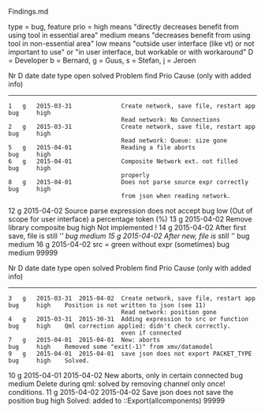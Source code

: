 Findings.md

type = bug, feature
prio =  high    means "directly decreases benefit from using tool in essential area"
        medium  means "decreases benefit from using tool in non-essential area"
        low     means "outside user interface (like vt) or not important to use"
                   or "in user interface, but workable or with workaround"
D    =  Developer
        b = Bernard, g = Guus, s = Stefan, j = Jeroen

   Nr   D   date        date                                                type
            open        solved      Problem                                 find    Prio   Cause (only with added info)
-----   -   -----       ----------  --------------------------------------- ----    -----  ------------------------------------------
    1   g   2015-03-31              Create network, save file, restart app  bug     high
                                    Read network: No Connections
    2   g   2015-03-31              Create network, save file, restart app  bug     high
                                    Read network: Queue: size gone
    5   g   2015-04-01              Reading a file aborts                   bug     high
    6   g   2015-04-01              Composite Network ext. not filled       bug     high
                                    properly
    8   g   2015-04-01              Does not parse source expr correctly    bug     high
                                    from json when reading network.
   12   g   2015-04-02              Source parse expression does not accept bug     low     (Out of scope for user interface)
                                    a percentage token (%)
   13   g   2015-04-02              Remove library composite                bug     high    Not implemented !
   14   g   2015-04-02              After first save, file is still '*'     bug     medium
   15   g   2015-04-02              After new, file is still '*'            bug     medium
   16   g   2015-04-02              src = green without expr (sometimes)    bug     medium
99999



   Nr   D   date        date                                                type
            open        solved      Problem                                 find    Prio   Cause (only with added info)
-----   -   -----       ----------  --------------------------------------- ----    -----  ------------------------------------------
    3   g   2015-03-31  2015-04-02  Create network, save file, restart app  bug     high    Position is not written to json (see 11)
                                    Read network: position gone
    4   g   2015-03-31  2015-30-31  Adding expression to src or function    bug     high    Qml correction applied: didn't check correctly.
                                    even if connected
    7   g   2015-04-01  2015-04-01  New: aborts                             bug     high    Removed some "exit(-1)" from xmv/datamodel
    9   g   2015-04-01  2015-04-01  save json does not export PACKET_TYPE   bug     high    Solved.
   10   g   2015-04-01  2015-04-02  New aborts, only in certain connected   bug     medium  Delete during qml: solved by removing channel only once!
                                    conditions.
   11   g   2015-04-02  2015-04-02  Save json does not save the position    bug     high    Solved: added to ::Export(allcomponents)
99999

